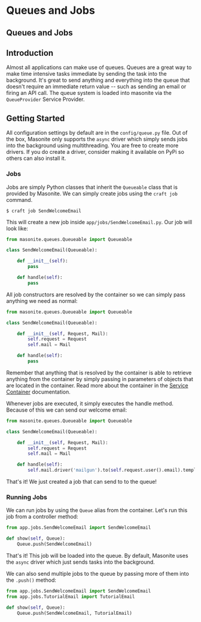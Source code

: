 # Queues and Jobs

## Queues and Jobs

## Introduction

Almost all applications can make use of queues. Queues are a great way to make time intensive tasks immediate by sending the task into the background. It's great to send anything and everything into the queue that doesn't require an immediate return value -- such as sending an email or firing an API call. The queue system is loaded into masonite via the `QueueProvider` Service Provider.

## Getting Started

All configuration settings by default are in the `config/queue.py` file. Out of the box, Masonite only supports the `async` driver which simply sends jobs into the background using multithreading. You are free to create more drivers. If you do create a driver, consider making it available on PyPi so others can also install it.

### Jobs

Jobs are simply Python classes that inherit the `Queueable` class that is provided by Masonite. We can simply create jobs using the `craft job` command.

```text
$ craft job SendWelcomeEmail
```

This will create a new job inside `app/jobs/SendWelcomeEmail.py`. Our job will look like:

```python
from masonite.queues.Queueable import Queueable

class SendWelcomeEmail(Queueable):

    def __init__(self):
        pass

    def handle(self):
        pass
```

All job constructors are resolved by the container so we can simply pass anything we need as normal:

```python
from masonite.queues.Queueable import Queueable

class SendWelcomeEmail(Queueable):

    def __init__(self, Request, Mail):
        self.request = Request
        self.mail = Mail

    def handle(self):
        pass
```

Remember that anything that is resolved by the container is able to retrieve anything from the container by simply passing in parameters of objects that are located in the container. Read more about the container in the [Service Container](../architectural-concepts/service-container.md) documentation.

Whenever jobs are executed, it simply executes the handle method. Because of this we can send our welcome email:

```python
from masonite.queues.Queueable import Queueable

class SendWelcomeEmail(Queueable):

    def __init__(self, Request, Mail):
        self.request = Request
        self.mail = Mail

    def handle(self):
        self.mail.driver('mailgun').to(self.request.user().email).template('mail/welcome').send()
```

That's it! We just created a job that can send to to the queue!

### Running Jobs

We can run jobs by using the `Queue` alias from the container. Let's run this job from a controller method:

```python
from app.jobs.SendWelcomeEmail import SendWelcomeEmail

def show(self, Queue):
    Queue.push(SendWelcomeEmail)
```

That's it! This job will be loaded into the queue. By default, Masonite uses the `async` driver which just sends tasks into the background.

We can also send multiple jobs to the queue by passing more of them into the `.push()` method:

```python
from app.jobs.SendWelcomeEmail import SendWelcomeEmail
from app.jobs.TutorialEmail import TutorialEmail

def show(self, Queue):
    Queue.push(SendWelcomeEmail, TutorialEmail)
```

